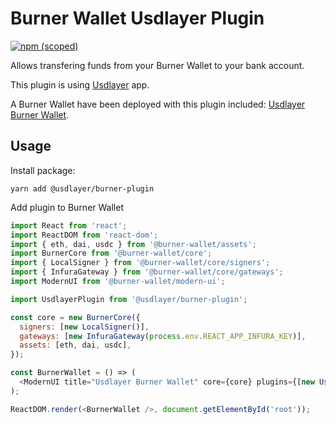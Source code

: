 # Burner Wallet Usdlayer Plugin

[![npm (scoped)](https://img.shields.io/npm/v/@usdlayer/burner-plugin)](https://www.npmjs.com/package/@usdlayer/burner-plugin)

Allows transfering funds from your Burner Wallet to your bank account.

This plugin is using [Usdlayer](https://usdlayer.com) app.

A Burner Wallet have been deployed with this plugin included: [Usdlayer Burner Wallet](https://burner.usdlayer.com).

## Usage

Install package:

```
yarn add @usdlayer/burner-plugin
```

Add plugin to Burner Wallet

```javascript
import React from 'react';
import ReactDOM from 'react-dom';
import { eth, dai, usdc } from '@burner-wallet/assets';
import BurnerCore from '@burner-wallet/core';
import { LocalSigner } from '@burner-wallet/core/signers';
import { InfuraGateway } from '@burner-wallet/core/gateways';
import ModernUI from '@burner-wallet/modern-ui';

import UsdlayerPlugin from '@usdlayer/burner-plugin';

const core = new BurnerCore({
  signers: [new LocalSigner()],
  gateways: [new InfuraGateway(process.env.REACT_APP_INFURA_KEY)],
  assets: [eth, dai, usdc],
});

const BurnerWallet = () => (
  <ModernUI title="Usdlayer Burner Wallet" core={core} plugins={[new UsdlayerPlugin()]} />
);

ReactDOM.render(<BurnerWallet />, document.getElementById('root'));
```
